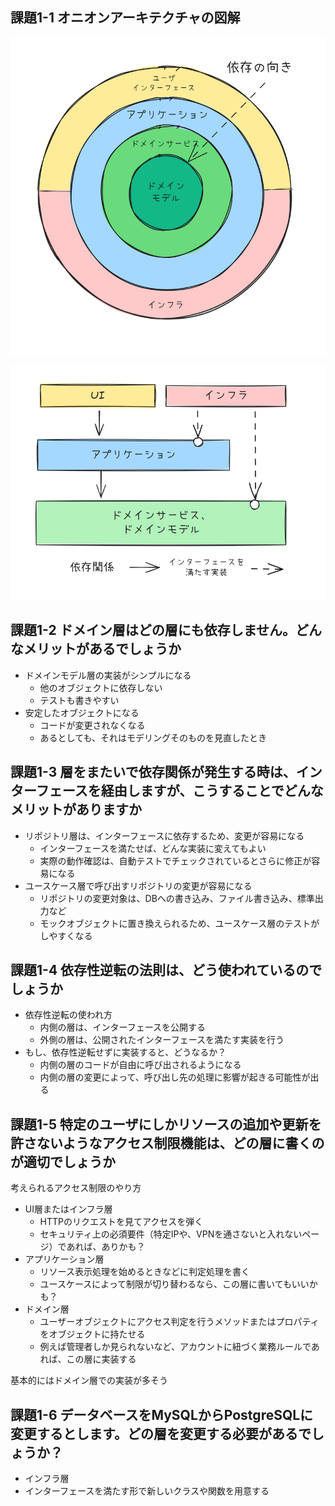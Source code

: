 ## 課題1-1 オニオンアーキテクチャの図解

![](attachments/Pasted%20image%2020250222172628.png)

![](attachments/Pasted%20image%2020250222172650.png)


## 課題1-2 ドメイン層はどの層にも依存しません。どんなメリットがあるでしょうか

- ドメインモデル層の実装がシンプルになる
	- 他のオブジェクトに依存しない
	- テストも書きやすい
- 安定したオブジェクトになる
	- コードが変更されなくなる
	- あるとしても、それはモデリングそのものを見直したとき

## 課題1-3 層をまたいで依存関係が発生する時は、インターフェースを経由しますが、こうすることでどんなメリットがありますか

- リポジトリ層は、インターフェースに依存するため、変更が容易になる
	- インターフェースを満たせば、どんな実装に変えてもよい
	- 実際の動作確認は、自動テストでチェックされているとさらに修正が容易になる
- ユースケース層で呼び出すリポジトリの変更が容易になる
	- リポジトリの変更対象は、DBへの書き込み、ファイル書き込み、標準出力など
	- モックオブジェクトに置き換えられるため、ユースケース層のテストがしやすくなる


## 課題1-4 依存性逆転の法則は、どう使われているのでしょうか

- 依存性逆転の使われ方
	- 内側の層は、インターフェースを公開する
	- 外側の層は、公開されたインターフェースを満たす実装を行う
- もし、依存性逆転せずに実装すると、どうなるか？
	- 内側の層のコードが自由に呼び出されるようになる
	- 内側の層の変更によって、呼び出し先の処理に影響が起きる可能性が出る

## 課題1-5 特定のユーザにしかリソースの追加や更新を許さないようなアクセス制限機能は、どの層に書くのが適切でしょうか

考えられるアクセス制限のやり方
- UI層またはインフラ層
	- HTTPのリクエストを見てアクセスを弾く
	- セキュリティ上の必須要件（特定IPや、VPNを通さないと入れないページ）であれば、ありかも？
- アプリケーション層
	- リソース表示処理を始めるときなどに判定処理を書く
	- ユースケースによって制限が切り替わるなら、この層に書いてもいいかも？
- ドメイン層
	- ユーザーオブジェクトにアクセス判定を行うメソッドまたはプロパティをオブジェクトに持たせる
	- 例えば管理者しか見られないなど、アカウントに紐づく業務ルールであれば、この層に実装する

基本的にはドメイン層での実装が多そう

## 課題1-6 データベースをMySQLからPostgreSQLに変更するとします。どの層を変更する必要があるでしょうか？

- インフラ層
- インターフェースを満たす形で新しいクラスや関数を用意する